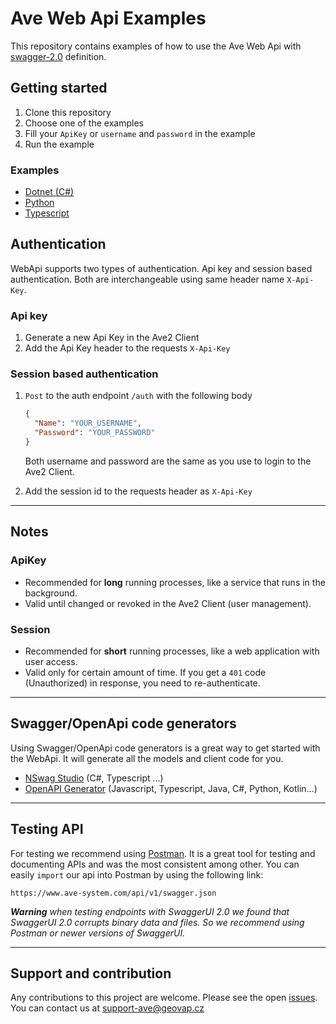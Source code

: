 # Ave Web Api Examples

This repository contains examples of how to use the Ave Web Api
with [swagger-2.0](https://www.ave-system.com/api/v1/swagger.json) definition.

## Getting started

1. Clone this repository
2. Choose one of the examples
3. Fill your `ApiKey` or `username` and `password` in the example
4. Run the example

### Examples

- [Dotnet (C#)](./Dotnet/README.md)
- [Python](./Python/README.md)
- [Typescript](./Typescript/README.md)

## Authentication

WebApi supports two types of authentication. Api key and session based authentication. Both are interchangeable using
same header name `X-Api-Key`.

### Api key

1. Generate a new Api Key in the Ave2 Client
2. Add the Api Key header to the requests `X-Api-Key`

### Session based authentication

1. `Post` to the auth endpoint `/auth` with the following body

    ```json
    {
      "Name": "YOUR_USERNAME",
      "Password": "YOUR_PASSWORD"
    }
    ```
   Both username and password are the same as you use to login to the Ave2 Client.

2. Add the session id to the requests header as `X-Api-Key`

---

## Notes

### ApiKey

- Recommended for **long** running processes, like a service that runs in the background.
- Valid until changed or revoked in the Ave2 Client (user management).

### Session

- Recommended for **short** running processes, like a web application with user access.
- Valid only for certain amount of time. If you get a `401` code (Unauthorized) in
  response, you need to re-authenticate.

---

## Swagger/OpenApi code generators

Using Swagger/OpenApi code generators is a great way to get started with the WebApi. It will generate all the models and
client code for you.

- [NSwag Studio](https://github.com/RicoSuter/NSwag/wiki/NSwagStudio) (C#, Typescript ...)
- [OpenAPI Generator](https://openapi-generator.tech/docs/generators) (Javascript, Typescript, Java, C#, Python,
  Kotlin...)

---

## Testing API

For testing we recommend using [Postman](https://www.postman.com/). It is a great tool for testing and documenting APIs
and was the most consistent among other. You can easily `import` our api into Postman by using the following link:

```
https://www.ave-system.com/api/v1/swagger.json
```

_**Warning** when testing endpoints with SwaggerUI 2.0 we found that SwaggerUI 2.0 corrupts binary data and files.
So we recommend using Postman or newer versions of SwaggerUI._

---

## Support and contribution

Any contributions to this project are welcome. Please see the
open [issues](https://github.com/Ave2System/WebApiExamples/issues). You can contact us
at [support-ave@geovap.cz](mailto:support-ave@geovap.cz)